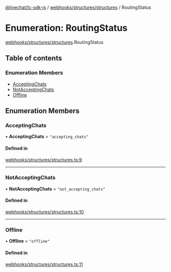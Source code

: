 [@livechat/lc-sdk-js](../README.md) / [webhooks/structures/structures](../modules/webhooks_structures_structures.md) / RoutingStatus

# Enumeration: RoutingStatus

[webhooks/structures/structures](../modules/webhooks_structures_structures.md).RoutingStatus

## Table of contents

### Enumeration Members

- [AcceptingChats](webhooks_structures_structures.RoutingStatus.md#acceptingchats)
- [NotAcceptingChats](webhooks_structures_structures.RoutingStatus.md#notacceptingchats)
- [Offline](webhooks_structures_structures.RoutingStatus.md#offline)

## Enumeration Members

### AcceptingChats

• **AcceptingChats** = ``"accepting_chats"``

#### Defined in

[webhooks/structures/structures.ts:9](https://github.com/livechat/lc-sdk-js/blob/25e113d/src/webhooks/structures/structures.ts#L9)

___

### NotAcceptingChats

• **NotAcceptingChats** = ``"not_accepting_chats"``

#### Defined in

[webhooks/structures/structures.ts:10](https://github.com/livechat/lc-sdk-js/blob/25e113d/src/webhooks/structures/structures.ts#L10)

___

### Offline

• **Offline** = ``"offline"``

#### Defined in

[webhooks/structures/structures.ts:11](https://github.com/livechat/lc-sdk-js/blob/25e113d/src/webhooks/structures/structures.ts#L11)
